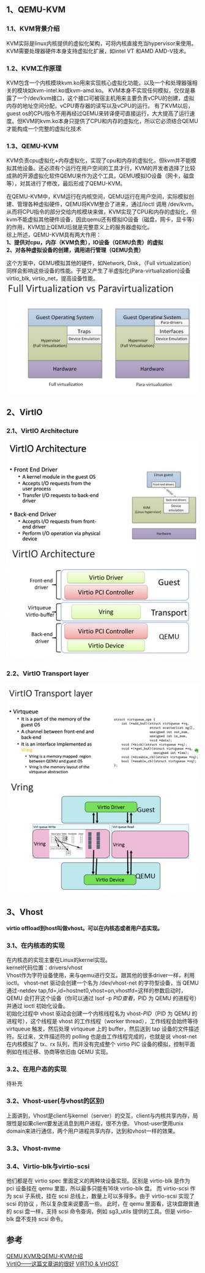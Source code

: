 ## 1、QEMU-KVM
### 1.1、KVM背景介绍
KVM实际是linux内核提供的虚拟化架构，可将内核直接充当hypervisor来使用。KVM需要处理器硬件本身支持虚拟化扩展，如intel VT 和AMD AMD-V技术。

### 1.2、KVM工作原理
KVM包含一个内核模块kvm.ko用来实现核心虚拟化功能，以及一个和处理器强相关的模块如kvm-intel.ko或kvm-amd.ko。
KVM本身不实现任何模拟，仅仅是暴露了一个/dev/kvm接口，这个接口可被宿主机用来主要负责vCPU的创建，虚拟内存的地址空间分配，vCPU寄存器的读写以及vCPU的运行。
有了KVM以后，guest os的CPU指令不用再经过QEMU来转译便可直接运行，大大提高了运行速度。但KVM的kvm.ko本身只提供了CPU和内存的虚拟化，所以它必须结合QEMU才能构成一个完整的虚拟化技术

### 1.3、QEMU-KVM
KVM负责cpu虚拟化+内存虚拟化，实现了cpu和内存的虚拟化，但kvm并不能模拟其他设备。还必须有个运行在用户空间的工具才行，KVM的开发者选择了比较成熟的开源虚拟化软件QEMU来作为这个工具，QEMU模拟IO设备（网卡，磁盘等），对其进行了修改，最后形成了QEMU-KVM。

在QEMU-KVM中，KVM运行在内核空间，QEMU运行在用户空间，实际模拟创建、管理各种虚拟硬件，QEMU将KVM整合了进来，通过/ioctl 调用 /dev/kvm，从而将CPU指令的部分交给内核模块来做，KVM实现了CPU和内存的虚拟化，但kvm不能虚拟其他硬件设备，因此qemu还有模拟IO设备（磁盘，网卡，显卡等）的作用，KVM加上QEMU后就是完整意义上的服务器虚拟化。  
综上所述，QEMU-KVM具有两大作用：  
**1、提供对cpu，内存（KVM负责），IO设备（QEMU负责）的虚拟**  
**2、对各种虚拟设备的创建，调用进行管理（QEMU负责）**

这个方案中，QEMU模拟其他的硬件，如Network, Disk，（Full virtualization）同样会影响这些设备的性能。于是又产生了半虚拟化(Para-virtualization)设备virtio_blk, virtio_net，提高设备性能。
![picture 1](../../z_images/525fb5e7643956a940c82564dc04190ae19f43e8d1061290c7fccbd6a76adf31.png)  

## 2、VirtIO

### 2.1、VirtIO Architecture
![picture 2](../../z_images/cea5622e48dd7a93c8ab56423d2a87d12cc34423fb2a5d2ed96f91b9f0a1cc6b.png)  
![picture 3](../../z_images/315e21ca5d5571f77a8d7130d26583592252762ca792e2f7552306e62494898f.png)  

### 2.2、VirtIO Transport layer
![picture 4](../../z_images/4690194ca29aa2db9fe94faf156160f0f07c4d10153fcf7265c5a524a4add52b.png)  
![picture 5](../../z_images/0068c94acff6a9d30ac837bbad526ff2818bcb6191c32ee778b48f540afbed32.png)  


## 3、Vhost 
**virtio offload到host叫做vhost。可以在内核态或者用户态实现。**

### 3.1、在内核态的实现  
在内核态的实现主要在Linux的kernel实现。  
kernel代码位置：drivers/vhost   
Vhost作为字符设备使用，来与qemu进行交互。跟其他的很多driver一样，利用ioctl。
vhost-net 驱动会创建一个名为 /dev/vhost-net 的字符型设备，当 QEMU 通过-netdev tap,fd=,id=hostnet0,vhost=on,vhostfd=这样的参数启动时，QEMU 会打开这个设备（你可以通过 lsof -p $PID 查看，$PID 为 QEMU 的进程号）并通过 ioctl 初始化设备。   
初始化过程中 vhost 驱动会创建一个内核线程名为 vhost-$PID （$PID 为 QEMU 的进程号），这个线程是 vhost 的工作线程（worker thread），工作线程会始终等待 virtqueue 触发，然后处理 virtqueue 上的 buffer，然后送到 tap 设备的文件描述符。反过来，文件描述符的 polling 也是由工作线程完成的，也就是说 vhost-net 在内核模拟了 tx、rx 队列，而并没有完成整个 virtio PIC 设备的模拟，控制平面例如在线迁移、协商等依旧由 QEMU 实现。

### 3.2、在用户态的实现
待补充

### 3.2、Vhost-user(与vhost的区别)
上面讲到，Vhost是client与kernel（server）的交互，client与内核共享内存，局限性是如果client要发送消息到用户进程，很不方便。
Vhost-user使用unix domain来进行通信，两个用户进程共享内存，达到和vhost一样的效果。

### 3.3、Vhost-nvme

### 3.4、Virtio-blk与virtio-scsi
他们都是在 virtio spec 里面定义的两种块设备实现。区别是 virtio-blk 是作为 pci 设备挂在 qemu 里面，所以最多只能有16块 virtio-blk 盘。 而 virtio-scsi 作为 scsi 子系统，挂在 scsi 总线上，数量上可以多得多。由于 virtio-scsi 实现了 scsi 的协议 ，所以复杂度来说要高一些。 此时，在 qemu 里面看，这块盘跟普通的 scsi 盘一样，支持 scsi 命令查询，例如 sg3_utils 提供的工具。但是 virtio-blk 盘不支持 scsi 命令。

## 参考
[QEMU,KVM及QEMU-KVM介绍](https://www.jianshu.com/p/4e893b5bfe81)  
[VirtIO——这篇文章讲的很好](https://www.cs.cmu.edu/~412/lectures/Virtio_2015-10-14.pdf)
[VIRTIO & VHOST](https://zhuanlan.zhihu.com/p/38370357)